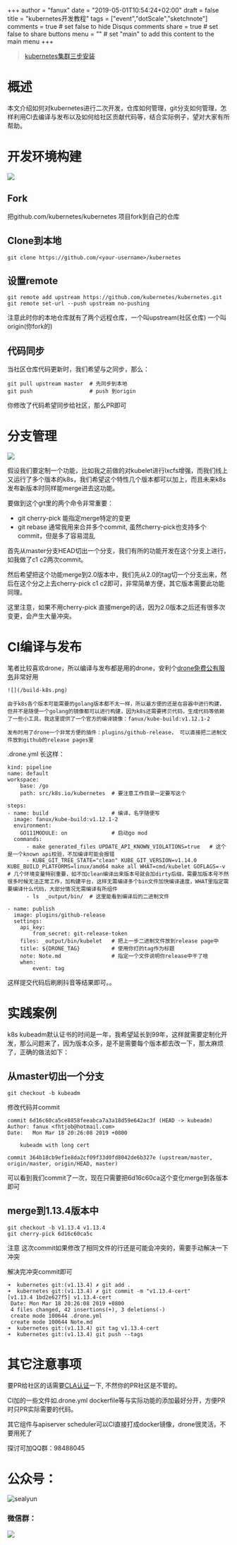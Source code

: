 +++
author = "fanux"
date = "2019-05-01T10:54:24+02:00"
draft = false
title = "kubernetes开发教程"
tags = ["event","dotScale","sketchnote"]
comments = true     # set false to hide Disqus comments
share = true        # set false to share buttons
menu = ""           # set "main" to add this content to the main menu
+++

> [kubernetes集群三步安装](https://sealyun.com/pro/products/)

# 概述
本文介绍如何对kubernetes进行二次开发，仓库如何管理，git分支如何管理，怎样利用CI去编译与发布以及如何给社区贡献代码等，结合实际例子，望对大家有所帮助。

# 开发环境构建
![](/k8s-repo.png)

## Fork
把github.com/kubernetes/kubernetes 项目fork到自己的仓库

## Clone到本地
```
git clone https://github.com/<your-username>/kubernetes 
```

## 设置remote
```
git remote add upstream https://github.com/kubernetes/kubernetes.git
git remote set-url --push upstream no-pushing
```
注意此时你的本地仓库就有了两个远程仓库，一个叫upstream(社区仓库) 一个叫origin(你fork的)

## 代码同步
当社区仓库代码更新时，我们希望与之同步，那么：
```
git pull upstream master  # 先同步到本地
git push                  # push 到origin
```
你修改了代码希望同步给社区，那么PR即可

# 分支管理
![](/k8s-git-flow.png)

   假设我们要定制一个功能，比如我之前做的对kubelet进行lxcfs增强，而我们线上又运行了多个版本的k8s，我们希望这个特性几个版本都可以加上，而且未来k8s发布新版本时同样能merge进去这功能。

   要做到这个git里的两个命令非常重要：
 
   * git cherry-pick 能指定merge特定的变更
   * git rebase      通常我用来合并多个commit, 虽然cherry-pick也支持多个commit，但是多了容易混乱

   首先从master分支HEAD切出一个分支，我们有所的功能开发在这个分支上进行，如我做了c1 c2两次commit。

   然后希望把这个功能merge到2.0版本中，我们先从2.0的tag切一个分支出来，然后在这个分之上去cherry-pick c1 c2即可，非常简单方便，其它版本需要此功能同理。  

   这里注意，如果不用cherry-pick 直接merge的话，因为2.0版本之后还有很多次变更，会产生大量冲突。

# CI编译与发布
   笔者比较喜欢drone，所以编译与发布都是用的drone，安利个[drone免费公有服务](https://cloud.drone.io/)非常好用

    ![](/build-k8s.png)

    由于k8s各个版本可能需要的golang版本都不太一样，所以最方便的还是在容器中进行构建，但并不是随便一个golang的镜像都可以进行构建，因为k8s还需要拷贝代码，生成代码等依赖了一些小工具，我这里提供了一个官方的编译镜像：fanux/kube-build:v1.12.1-2

    发布时用了drone一个非常方便的插件：plugins/github-release， 可以直接把二进制文件放到github的release pages里

.drone.yml 长这样：
```
kind: pipeline
name: default
workspace:
    base: /go
    path: src/k8s.io/kubernetes  # 要注意工作目录一定要写这个

steps:
- name: build                    # 编译，名字随便写
  image: fanux/kube-build:v1.12.1-2  
  environment: 
    GO111MODULE: on              # 启动go mod
  commands:
      - make generated_files UPDATE_API_KNOWN_VIOLATIONS=true   # 这个是一个known api校验，不加编译可能会报错
      - KUBE_GIT_TREE_STATE="clean" KUBE_GIT_VERSION=v1.14.0 KUBE_BUILD_PLATFORMS=linux/amd64 make all WHAT=cmd/kubelet GOFLAGS=-v  # 几个环境变量特别重要，如不加clean编译出来版本号就会加dirty后缀，需要加版本号不然很多时候无法正常工作，加构建平台，这样无需编译多个bin文件加快编译速度，WHAT里指定需要编译什么代码，大部分情况无需编译有所组件
      - ls  _output/bin/  # 这里能看到编译后的二进制文件

- name: publish
  image: plugins/github-release
  settings:
    api_key: 
        from_secret: git-release-token
    files: _output/bin/kubelet   # 把上一步二进制文件放到release page中
    title: ${DRONE_TAG}          # 使用你打的tag作为标题
    note: Note.md                # 指定一个文件说明你release中干了啥
    when:
        event: tag
```

这样提交代码后刷刷抖音等结果即可。。

# 实践案例
k8s kubeadm默认证书的时间是一年，我希望延长到99年，这样就需要定制化开发，那么问题来了，因为版本众多，是不是需要每个版本都去改一下，那太麻烦了，正确的做法如下：

## 从master切出一个分支
```
git checkout -b kubeadm
```
修改代码并commit
```
commit 6d16c60ca5ce8858feeabca7a3a18d59e642ac3f (HEAD -> kubeadm)
Author: fanux <fhtjob@hotmail.com>
Date:   Mon Mar 18 20:26:08 2019 +0800

    kubeadm with long cert

commit 364b18cb9ef1e8da2cf09f33d0fd8042de6b327e (upstream/master, origin/master, origin/HEAD, master)
```
可以看到我们commit了一次，现在只需要把6d16c60ca这个变化merge到各版本即可

## merge到1.13.4版本中
```
git checkout -b v1.13.4 v1.13.4
git cherry-pick 6d16c60ca5c
```
注意 这次commit如果修改了相同文件的行还是可能会冲突的，需要手动解决一下冲突

解决完冲突commit即可
```
➜  kubernetes git:(v1.13.4) ✗ git add .
➜  kubernetes git:(v1.13.4) ✗ git commit -m "v1.13.4-cert"
[v1.13.4 1bd2e627f5] v1.13.4-cert
 Date: Mon Mar 18 20:26:08 2019 +0800
 4 files changed, 42 insertions(+), 3 deletions(-)
 create mode 100644 .drone.yml
 create mode 100644 Note.md
➜  kubernetes git:(v1.13.4) git tag v1.13.4-cert
➜  kubernetes git:(v1.13.4) git push --tags
```

# 其它注意事项
   要PR给社区的话需要[CLA认证](https://github.com/kubernetes/community/blob/master/CLA.md)一下, 不然你的PR社区是不管的。

   CI加的一些文件如.drone.yml dockerfile等与实际功能的添加最好分开，方便PR时只PR实际需要的代码。

   其它组件与apiserver scheduler可以CI直接打成docker镜像，drone很灵活，不要用死了


探讨可加QQ群：98488045

# 公众号：
![sealyun](https://sealyun.com/kubernetes-qrcode.jpg)

### 微信群：
![](/wechatgroup1.png)
